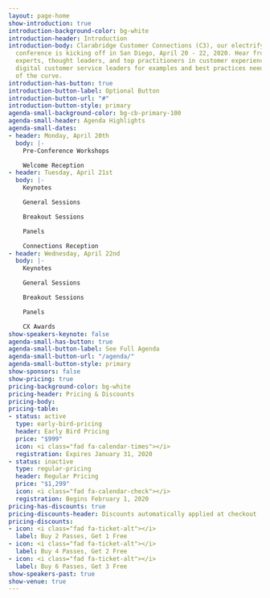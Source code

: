 ```yaml
---
layout: page-home
show-introduction: true
introduction-background-color: bg-white
introduction-header: Introduction
introduction-body: Clarabridge Customer Connections (C3), our electrifying three-day
  conference is kicking off in San Diego, April 20 - 22, 2020. Hear from industry
  experts, thought leaders, and top practitioners in customer experience (CX) and
  digital customer service leaders for examples and best practices needed to say ahead
  of the curve.
introduction-has-button: true
introduction-button-label: Optional Button
introduction-button-url: "#"
introduction-button-style: primary
agenda-small-background-color: bg-cb-primary-100
agenda-small-header: Agenda Highlights
agenda-small-dates:
- header: Monday, April 20th
  body: |-
    Pre-Conference Workshops

    Welcome Reception
- header: Tuesday, April 21st
  body: |-
    Keynotes

    General Sessions

    Breakout Sessions

    Panels

    Connections Reception
- header: Wednesday, April 22nd
  body: |-
    Keynotes

    General Sessions

    Breakout Sessions

    Panels

    CX Awards
show-speakers-keynote: false
agenda-small-has-button: true
agenda-small-button-label: See Full Agenda
agenda-small-button-url: "/agenda/"
agenda-small-button-style: primary
show-sponsors: false
show-pricing: true
pricing-background-color: bg-white
pricing-header: Pricing & Discounts
pricing-body: 
pricing-table:
- status: active
  type: early-bird-pricing
  header: Early Bird Pricing
  price: "$999"
  icon: <i class="fad fa-calendar-times"></i>
  registration: Expires January 31, 2020
- status: inactive
  type: regular-pricing
  header: Regular Pricing
  price: "$1,299"
  icon: <i class="fad fa-calendar-check"></i>
  registration: Begins February 1, 2020
pricing-has-discounts: true
pricing-discounts-header: Discounts automatically applied at checkout
pricing-discounts:
- icon: <i class="fad fa-ticket-alt"></i>
  label: Buy 2 Passes, Get 1 Free
- icon: <i class="fad fa-ticket-alt"></i>
  label: Buy 4 Passes, Get 2 Free
- icon: <i class="fad fa-ticket-alt"></i>
  label: Buy 6 Passes, Get 3 Free
show-speakers-past: true
show-venue: true
---
```


